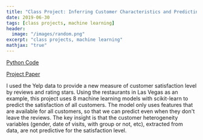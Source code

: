 ```yaml
---
title: "Class Project: Inferring Customer Characteristics and Predicting Satisfaction from Reviews"
date: 2019-06-30
tags: [class projects, machine learning]
header:
  image: "/images/random.png"
excerpt: "class projects, machine learning"
mathjax: "true"
---
```


[Python Code](https://nbviewer.jupyter.org/github/liu431/ResearchProjects/blob/master/Modeling%20Customer%20Satisfaction%20from%20Yelp%20Data/Yelp_satisfaction_project.ipynb)

[Project Paper](https://github.com/liu431/ResearchProjects/blob/master/Modeling%20Customer%20Satisfaction%20from%20Yelp%20Data/Modeling%20Customer%20Satisfaction.pdf)

I used the Yelp data to provide a new measure of customer satisfaction level by reviews and rating stars. Using the restaurants in Las Vegas as an example, this project uses 8 machine learning models with scikit-learn to predict the satisfaction of all customers. The model only uses features that are available for all customers, so that we can predict even when they don't leave the reviews. The key insight is that the customer heterogeneity variables (gender, date of visits, with group or not, etc), extracted from data, are not predictive for the satisfaction level.








<img src="/images/YelpPoster.png" class="img-responsive" alt=""> 
